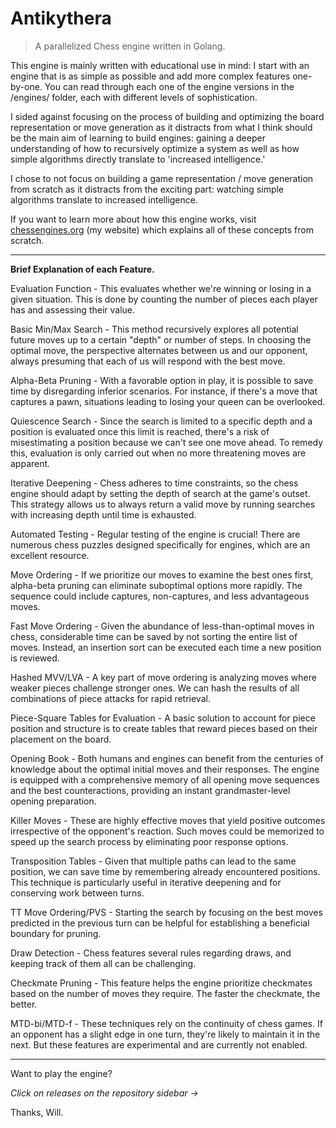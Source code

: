 # Antikythera

> A parallelized Chess engine written in Golang.

This engine is mainly written with educational use in mind: I start with an engine that is as simple as possible and add more complex features one-by-one. You can read through each one of the engine versions in the /engines/ folder, each with different levels of sophistication.

I sided against focusing on the process of building and optimizing the board representation or move generation as it distracts from what I think should be the main aim of learning to build engines: gaining a deeper understanding of how to recursively optimize a system as well as how simple algorithms directly translate to 'increased intelligence.'

I chose to not focus on building a game representation / move generation from scratch as it distracts from the exciting part: watching simple algorithms translate to increased intelligence.

If you want to learn more about how this engine works, visit [chessengines.org](https://chessengines.org) (my website) which explains all of these concepts from scratch.

---

**Brief Explanation of each Feature.**

Evaluation Function - This evaluates whether we're winning or losing in a given situation. This is done by counting the number of pieces each player has and assessing their value.

Basic Min/Max Search - This method recursively explores all potential future moves up to a certain "depth" or number of steps. In choosing the optimal move, the perspective alternates between us and our opponent, always presuming that each of us will respond with the best move.

Alpha-Beta Pruning - With a favorable option in play, it is possible to save time by disregarding inferior scenarios. For instance, if there's a move that captures a pawn, situations leading to losing your queen can be overlooked.

Quiescence Search - Since the search is limited to a specific depth and a position is evaluated once this limit is reached, there's a risk of misestimating a position because we can't see one move ahead. To remedy this, evaluation is only carried out when no more threatening moves are apparent.

Iterative Deepening - Chess adheres to time constraints, so the chess engine should adapt by setting the depth of search at the game's outset. This strategy allows us to always return a valid move by running searches with increasing depth until time is exhausted.

Automated Testing - Regular testing of the engine is crucial! There are numerous chess puzzles designed specifically for engines, which are an excellent resource.

Move Ordering - If we prioritize our moves to examine the best ones first, alpha-beta pruning can eliminate suboptimal options more rapidly. The sequence could include captures, non-captures, and less advantageous moves.

Fast Move Ordering - Given the abundance of less-than-optimal moves in chess, considerable time can be saved by not sorting the entire list of moves. Instead, an insertion sort can be executed each time a new position is reviewed.

Hashed MVV/LVA - A key part of move ordering is analyzing moves where weaker pieces challenge stronger ones. We can hash the results of all combinations of piece attacks for rapid retrieval.

Piece-Square Tables for Evaluation - A basic solution to account for piece position and structure is to create tables that reward pieces based on their placement on the board.

Opening Book - Both humans and engines can benefit from the centuries of knowledge about the optimal initial moves and their responses. The engine is equipped with a comprehensive memory of all opening move sequences and the best counteractions, providing an instant grandmaster-level opening preparation.

Killer Moves - These are highly effective moves that yield positive outcomes irrespective of the opponent's reaction. Such moves could be memorized to speed up the search process by eliminating poor response options.

Transposition Tables - Given that multiple paths can lead to the same position, we can save time by remembering already encountered positions. This technique is particularly useful in iterative deepening and for conserving work between turns.

TT Move Ordering/PVS - Starting the search by focusing on the best moves predicted in the previous turn can be helpful for establishing a beneficial boundary for pruning.

Draw Detection - Chess features several rules regarding draws, and keeping track of them all can be challenging.

Checkmate Pruning - This feature helps the engine prioritize checkmates based on the number of moves they require. The faster the checkmate, the better.

MTD-bi/MTD-f - These techniques rely on the continuity of chess games. If an opponent has a slight edge in one turn, they're likely to maintain it in the next. But these features are experimental and are currently not enabled.

---

Want to play the engine?

_Click on releases on the repository sidebar ->_

Thanks, Will.
